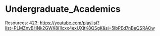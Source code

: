 # Undergraduate_Academics
Resources: 
423: https://youtube.com/playlist?list=PLMZnvBHNk2GWK8i1lcxx4exUXjtK8QSgK&si=5IbPEd7nBeQSRAOw
